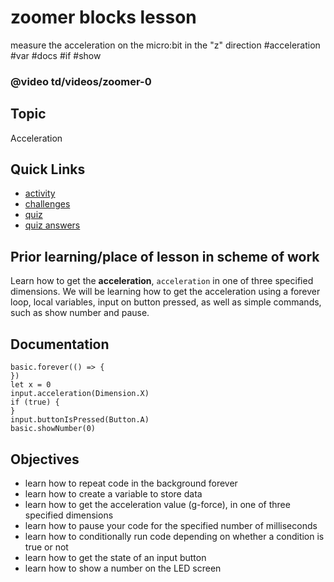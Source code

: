 # zoomer blocks lesson

measure the acceleration on the micro:bit in the "z" direction #acceleration #var #docs #if #show

### @video td/videos/zoomer-0

## Topic

Acceleration

## Quick Links

* [activity](/microbit/lessons/zoomer/activity)
* [challenges](/microbit/lessons/zoomer/challenges)
* [quiz](/microbit/lessons/zoomer/quiz)
* [quiz answers](/microbit/lessons/zoomer/quiz-answers)

## Prior learning/place of lesson in scheme of work

Learn how to get the **acceleration**, `acceleration` in one of three specified dimensions. We will be learning how to get the acceleration using a forever loop, local variables, input on button pressed, as well as simple commands, such as show number and pause.

## Documentation

```docs
basic.forever(() => {
})
let x = 0
input.acceleration(Dimension.X)
if (true) {
}
input.buttonIsPressed(Button.A)
basic.showNumber(0)
```

## Objectives

* learn how to repeat code in the background forever
* learn how to create a variable to store data
* learn how to get the acceleration value (g-force), in one of three specified dimensions
* learn how to pause your code for the specified number of milliseconds
* learn how to conditionally run code depending on whether a condition is true or not
* learn how to get the state of an input button
* learn how to show a number on the LED screen

